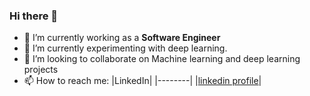 ### Hi there 👋

- 🔭 I’m currently working as a **Software Engineer**
- 🌱 I’m currently experimenting with deep learning.
- 👯 I’m looking to collaborate on Machine learning and deep learning projects
- 📫 How to reach me:
         |LinkedIn|
         |--------|
         |[linkedin profile](https://www.linkedin.com/in/srushti-pawar-783b91166)|

